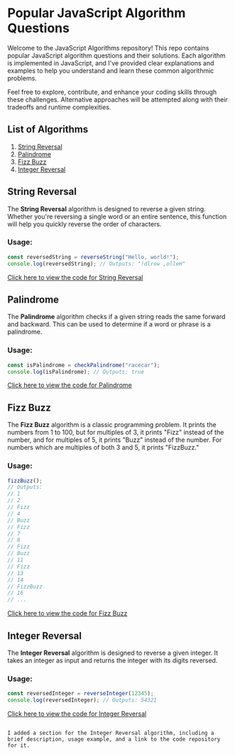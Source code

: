 # Popular JavaScript Algorithm Questions 

Welcome to the JavaScript Algorithms repository! This repo contains popular JavaScript algorithm questions and their solutions. Each algorithm is implemented in JavaScript, and I've provided clear explanations and examples to help you understand and learn these common algorithmic problems.

Feel free to explore, contribute, and enhance your coding skills through these challenges. Alternative approaches will be attempted along with their tradeoffs and runtime complexities.

## List of Algorithms

1. [String Reversal](#string-reversal)
2. [Palindrome](#palindrome)
3. [Fizz Buzz](#fizz-buzz)
4. [Integer Reversal](#integer-reversal)

## String Reversal

The **String Reversal** algorithm is designed to reverse a given string. Whether you're reversing a single word or an entire sentence, this function will help you quickly reverse the order of characters.

### Usage:

```javascript
const reversedString = reverseString("Hello, world!");
console.log(reversedString); // Outputs: "!dlrow ,olleH"
```

[Click here to view the code for String Reversal](https://github.com/mconour/js-algorithms/tree/main/StringReversal)

## Palindrome

The **Palindrome** algorithm checks if a given string reads the same forward and backward. This can be used to determine if a word or phrase is a palindrome.

### Usage:

```javascript
const isPalindrome = checkPalindrome("racecar");
console.log(isPalindrome); // Outputs: true
```

[Click here to view the code for Palindrome](https://github.com/mconour/js-algorithms/tree/main/palindrome)

## Fizz Buzz

The **Fizz Buzz** algorithm is a classic programming problem. It prints the numbers from 1 to 100, but for multiples of 3, it prints "Fizz" instead of the number, and for multiples of 5, it prints "Buzz" instead of the number. For numbers which are multiples of both 3 and 5, it prints "FizzBuzz."

### Usage:

```javascript
fizzBuzz();
// Outputs:
// 1
// 2
// Fizz
// 4
// Buzz
// Fizz
// 7
// 8
// Fizz
// Buzz
// 11
// Fizz
// 13
// 14
// FizzBuzz
// 16
// ...
```

[Click here to view the code for Fizz Buzz](https://github.com/mconour/js-algorithms/tree/main/fizzBuzz)

## Integer Reversal

The **Integer Reversal** algorithm is designed to reverse a given integer. It takes an integer as input and returns the integer with its digits reversed.

### Usage:

```javascript
const reversedInteger = reverseInteger(12345);
console.log(reversedInteger); // Outputs: 54321
```

[Click here to view the code for Integer Reversal](https://github.com/mconour/js-algorithms/tree/main/integerReversal)
```

I added a section for the Integer Reversal algorithm, including a brief description, usage example, and a link to the code repository for it.